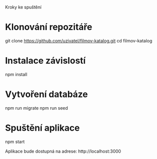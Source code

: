Kroky ke spuštění 

# Klonování repozitáře
git clone https://github.com/uzivatel/filmov-katalog.git
cd filmov-katalog

# Instalace závislostí
npm install

# Vytvoření databáze
npm run migrate
npm run seed

# Spuštění aplikace
npm start

Aplikace bude dostupná na adrese: http://localhost:3000